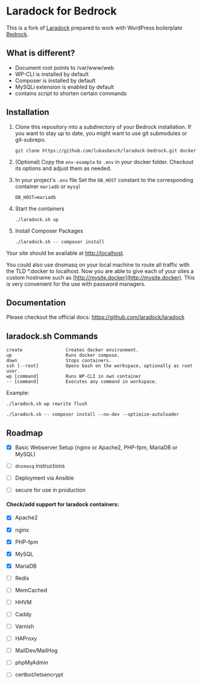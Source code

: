 # Laradock for Bedrock

This is a fork of [Laradock](https://github.com/laradock/laradock) prepared to work with WordPress boilerplate [Bedrock](https://github.com/roots/bedrock).

## What is different?
 - Document root points to /var/www/web
 - WP-CLI is installed by default
 - Composer is installed by default
 - MySQLi extension is enabled by default
 - contains script to shorten certain commands
 
## Installation

1. Clone this repository into a subdirectory of your Bedrock installation. If you want to stay up to date, you might want to use git submodules or git-subrepo.

       git clone https://github.com/lukasbesch/laradock-bedrock.git docker

2. (Optional) Copy the `env-example` to `.env` in your docker folder. Checkout its options and adjust them as needed.
3. In your project's `.env` file Set the `DB_HOST` constant to the corresponding container `mariadb` or `mysql`

       DB_HOST=mariadb
4. Start the containers

       ./laradock.sh up
5. Install Composer Packages

       ./laradock.sh -- composer install
       
Your site should be available at [http://localhost](http://localhost).

You could also use dnsmasq on your local machine to route all traffic with the TLD *.docker to localhost. Now you are able to give each of your sites a custom hostname such as [http://mysite.docker](http://mysite.docker). This is very convenient for the use with password managers. 

## Documentation     
Please checkout the official docs: https://github.com/laradock/laradock

## laradock.sh Commands ##

    create                Creates docker environment.
    up                    Runs docker compose.
    down                  Stops containers.
    ssh [--root]          Opens bash on the workspace, optionally as root user.
    wp [command]          Runs WP-CLI in own container
    -- [command]          Executes any command in workspace.
    
Example:
    
    ./laradock.sh wp rewrite flush
    
    ./laradock.sh -- composer install --no-dev --optimize-autoloader


## Roadmap


- [x] Basic Webserver Setup (nginx or Apache2, PHP-fpm, MariaDB or MySQL)

- [ ] `dnsmasq` instructions

- [ ] Deployment via Ansible

- [ ] secure for use in production

#### Check/add support for laradock containers: ####

- [x] Apache2

- [x] nginx

- [x] PHP-fpm

- [x] MySQL

- [x] MariaDB

- [ ] Redis

- [ ] MemCached

- [ ] HHVM

- [ ] Caddy

- [ ] Varnish

- [ ] HAProxy

- [ ] MailDev/MailHog

- [ ] phpMyAdmin

- [ ] certbot/letsencrypt

